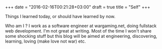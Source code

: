 +++
date = "2016-02-16T00:21:28+03:00"
draft = true
title = "Self"
+++

Things I learned today, or should have learned by now.

Who am I ? I work as a software engineer at wargaming.net, doing fullstack web development.
I'm not great at writing. Most of the time I won't share some shocking stuff but this blog will be aimed at engineering, 
discovering, learning, loving (make love not war) etc.
